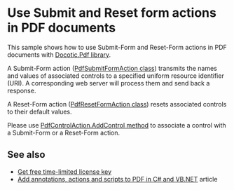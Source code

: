 # Use Submit and Reset form actions in PDF documents
This sample shows how to use Submit-Form and Reset-Form actions in PDF documents with [Docotic.Pdf library](https://bitmiracle.com/pdf-library/).

A Submit-Form action ([PdfSubmitFormAction class](https://bitmiracle.com/pdf-library/help/pdfsubmitformaction.html)) transmits the names and values of associated controls to a specified uniform resource identifier (URI).
A corresponding web server will process them and send back a response.

A Reset-Form action ([PdfResetFormAction class](https://bitmiracle.com/pdf-library/help/pdfresetformaction.html)) resets associated controls to their default values.

Please use [PdfControlAction.AddControl method](https://bitmiracle.com/pdf-library/help/pdfcontrolaction.addcontrol.html) to associate a control with a Submit-Form or a Reset-Form action.

## See also
* [Get free time-limited license key](https://bitmiracle.com/pdf-library/download-pdf-library.aspx)
* [Add annotations, actions and scripts to PDF in C# and VB.NET](https://bitmiracle.com/pdf-library/annotations-and-actions.aspx) article